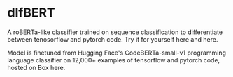 # dlfBERT

A roBERTa-like classifier trained on sequence classification to differentiate between tenosorflow and pytorch code. Try it for yourself here and here.

Model is finetuned from Hugging Face's CodeBERTa-small-v1 programming language classifier on 12,000+ examples of tensorflow and pytorch code, hosted on Box here.
